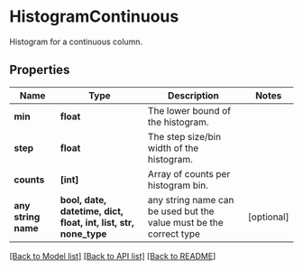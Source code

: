 # HistogramContinuous

Histogram for a continuous column.

## Properties
Name | Type | Description | Notes
------------ | ------------- | ------------- | -------------
**min** | **float** | The lower bound of the histogram. | 
**step** | **float** | The step size/bin width of the histogram. | 
**counts** | **[int]** | Array of counts per histogram bin. | 
**any string name** | **bool, date, datetime, dict, float, int, list, str, none_type** | any string name can be used but the value must be the correct type | [optional]

[[Back to Model list]](../README.md#documentation-for-models) [[Back to API list]](../README.md#documentation-for-api-endpoints) [[Back to README]](../README.md)


